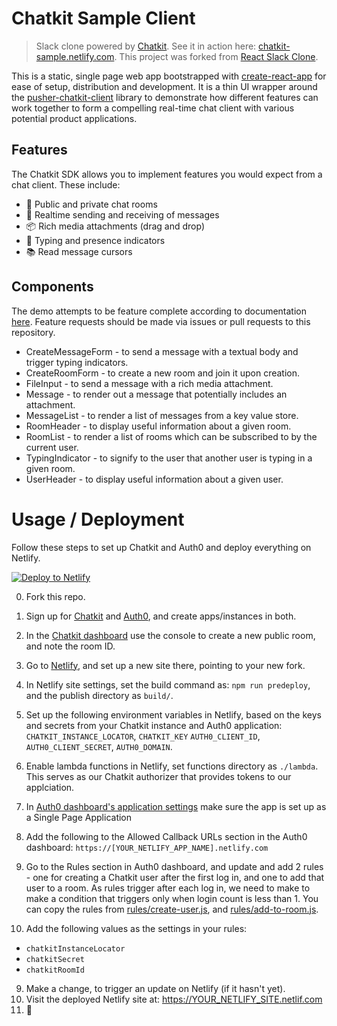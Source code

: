 # Chatkit Sample Client

> Slack clone powered by [Chatkit](https://pusher.com/chatkit). See it in action here: [chatkit-sample.netlify.com](https://chatkit-sample.netlify.com).
This project was forked from [React Slack Clone](https://github.com/pusher/react-slack-clone).

This is a static, single page web app bootstrapped with [create-react-app](https://github.com/facebookincubator/create-react-app) for ease of setup, distribution and development. It is a thin UI wrapper around the [pusher-chatkit-client](https://github.com/pusher/chatkit-client-js) library to demonstrate how different features can work together to form a compelling real-time chat client with various potential product applications.

## Features

The Chatkit SDK allows you to implement features you would expect from a chat client. These include:

* 📝 Public and private chat rooms
* 📡 Realtime sending and receiving of messages
* 📦 Rich media attachments (drag and drop)
* 💬 Typing and presence indicators
* 📚 Read message cursors

## Components

The demo attempts to be feature complete according to documentation [here](https://docs.pusher.com/chatkit/reference/javascript). Feature requests should be made via issues or pull requests to this repository.

* CreateMessageForm - to send a message with a textual body and trigger typing indicators.
* CreateRoomForm - to create a new room and join it upon creation.
* FileInput - to send a message with a rich media attachment.
* Message - to render out a message that potentially includes an attachment.
* MessageList - to render a list of messages from a key value store.
* RoomHeader - to display useful information about a given room.
* RoomList - to render a list of rooms which can be subscribed to by the current user.
* TypingIndicator - to signify to the user that another user is typing in a given room.
* UserHeader - to display useful information about a given user.

# Usage / Deployment 

Follow these steps to set up Chatkit and Auth0 and deploy everything on Netlify.

<!-- Markdown snippet -->
[![Deploy to Netlify](https://www.netlify.com/img/deploy/button.svg)](https://app.netlify.com/start/deploy?repository=https://github.com/zmarkan/chatkit-sample-client)

0. Fork this repo.
1. Sign up for [Chatkit](https://pusher.com/chatkit) and [Auth0](https://auth0.com), and create apps/instances in both.
2. In the [Chatkit dashboard](https://dash.pusher.com/chatkit) use the console to create a new public room, and note the room ID.
3. Go to [Netlify](https://netlify.com), and set up a new site there, pointing to your new fork.
4. In Netlify site settings, set the build command as: `npm run predeploy`, and the publish directory as `build/`.
6. Set up the following environment variables in Netlify, based on the keys and secrets from your Chatkit instance and Auth0 application: `CHATKIT_INSTANCE_LOCATOR`, `CHATKIT_KEY` `AUTH0_CLIENT_ID`, `AUTH0_CLIENT_SECRET`, `AUTH0_DOMAIN`.
6. Enable lambda functions in Netlify, set functions directory as `./lambda`. This serves as our Chatkit authorizer that provides tokens to our applciation.
5. In [Auth0 dashboard's application settings](https://manage.auth0.com/#/applications) make sure the app is set up as a Single Page Application
6. Add the following to the Allowed Callback URLs section in the Auth0 dashboard: `https://[YOUR_NETLIFY_APP_NAME].netlify.com`
7. Go to the Rules section in Auth0 dashboard, and update and add 2 rules - one for creating a Chatkit user after the first log in, and one to add that user to a room. As rules trigger after each log in, we need to make to make a condition that triggers only when login count is less than 1. You can copy the rules from [rules/create-user.js](https://github.com/zmarkan/chatkit-sample-client/blob/master/rules/create-user.js), and [rules/add-to-room.js](https://github.com/zmarkan/chatkit-sample-client/blob/master/rules/add-to-room.js).

8. Add the following values as the settings in your rules:

- `chatkitInstanceLocator`
- `chatkitSecret`
- `chatkitRoomId`

9. Make a change, to trigger an update on Netlify (if it hasn't yet).
10. Visit the deployed Netlify site at: https://YOUR_NETLIFY_SITE.netlif.com
13. 🚀
